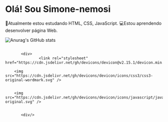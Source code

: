 # Olá! Sou Simone-nemosi

📖Atualmente estou estudando HTML, CSS, JavaScript.
💻Estou aprendendo desenvolver página Web.

![Anurag's GitHub stats](https://github-readme-stats.vercel.app/api?username=anuraghazra&show_icons=true&theme=radical)
 ##
 
           <div>
                   <link rel="stylesheet" href="https://cdn.jsdelivr.net/gh/devicons/devicon@v2.15.1/devicon.min.css">
      
        <img src="https://cdn.jsdelivr.net/gh/devicons/devicon/icons/css3/css3-original-wordmark.svg" />
      
      
        <img src="https://cdn.jsdelivr.net/gh/devicons/devicon/icons/javascript/javascript-original.svg" />
           
           
           <div/>
